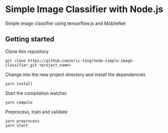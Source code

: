 # Simple Image Classifier with Node.js

Simple image classifier using tensorflow.js and MobileNet

## Getting started

Clone this repository

```
git clone https://github.com/eric-tong/node-simple-image-classifier.git <project_name>
```

Change into the new project directory and install the dependencies

```
yarn install
```

Start the compilation watcher

```
yarn compile
```

Preprocess, train and validate

```
yarn preprocess
yarn start
```
